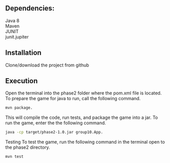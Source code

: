 ## Dependencies:

Java 8  
Maven  
JUNIT  
junit.jupiter  

## Installation

Clone/download the project from github

## Execution

Open the terminal into the phase2 folder where the pom.xml file is located.
To prepare the game for java to run, call the following command.
```bash
mvn package.
```
This will compile the code, run tests, and package the game into a jar.
To run the game, enter the the following command.
```bash
java -cp target/phase2-1.0.jar group10.App.
```
Testing
To test the game, run the following command in the terminal open to the phase2 directory.
```bash
mvn test
```
